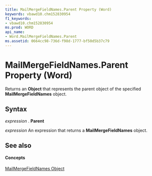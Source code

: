```yaml
---
title: MailMergeFieldNames.Parent Property (Word)
keywords: vbawd10.chm152830954
f1_keywords:
- vbawd10.chm152830954
ms.prod: WORD
api_name:
- Word.MailMergeFieldNames.Parent
ms.assetid: 0664cc98-736d-f98d-1777-bf50d5b37c79
---
```



# MailMergeFieldNames.Parent Property (Word)

Returns an  **Object** that represents the parent object of the specified **MailMergeFieldNames** object.


## Syntax

 _expression_ . **Parent**

 _expression_ An expression that returns a **MailMergeFieldNames** object.


## See also


#### Concepts


[MailMergeFieldNames Object](mailmergefieldnames-object-word.md)

